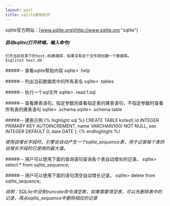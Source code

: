 ```yaml
---
layout: post
title: sqlite基础知识
---
```


sqlite官方网站：[www.sqlite.org](http://www.sqlite.org "sqlite")

##### 启动sqlite(打开终端，输入命令)
    打开当前目录下的test.db数据库，如果没有这个文件刚创建一个数据库。
    $sqlite3 test.db
    

#####-- 查看sqlite帮助内容
    sqlite> .help


#####-- 列出当前数据库中的所有表名
    sqlite> .tables


#####-- 执行一个sql文件
    sqlite> .read f.sql


#####-- 查看建表语句，指定参数则查看指定表的建表语句，不指定参数时查看所有表的建表语句
    sqlite> .schema
    sqlite> .schema table


#####-- 建表示例
    {% highlight sql %}
    CREATE TABLE kxtest(
    	id INTEGER PRIMARY KEY AUTOINCREMENT, 
    	name VARCHAR(100) NOT NULL,
    	sex INTEGER DEFAULT 0,
    	date DATE
    );
    {% endhighlight %}
    
*使用自增长字段时，引擎会自动产生一个sqlite_sequence表，用于记录每个表的自增长字段的已使用的最大值。*

#####-- 用户可以使用下面的查询语句查询各个表自动增长的记录。
    sqlite> select * from sqlite_sequence;

#####-- 用户可以使用下面的语句清空自动增长记录。
    sqlite> delete from sqlite_sequence;

*说明：SQLite中没有truncate命令清空表，如果需要清空表，可以先删除表中的记录，再从sqlite_sequence中删除相应的记录*
